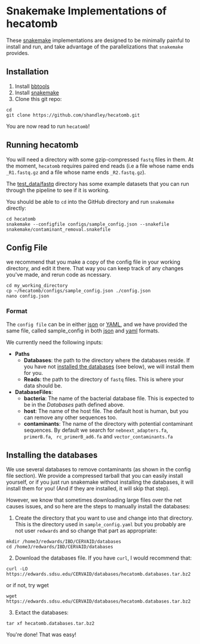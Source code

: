 # Snakemake Implementations of hecatomb

These [snakemake](https://snakemake.readthedocs.io/) implementations are designed to be minimally painful to install and run, and take advantage of the parallelizations that `snakemake` provides.

## Installation

1. Install [bbtools](https://jgi.doe.gov/data-and-tools/bbtools/bb-tools-user-guide/installation-guide/)
2. Install [snakemake](https://snakemake.readthedocs.io/en/stable/getting_started/installation.html)
3. Clone this git repo:
```
cd
git clone https://github.com/shandley/hecatomb.git
```

You are now read to run `hecatomb`!

## Running hecatomb

You will need a directory with some gzip-compressed `fastq` files in them. At the moment, `hecatomb` requires paired end reads (i.e a file whose name ends `_R1.fastq.gz` and a file whose name ends `_R2.fastq.gz`).

The [test_data/fastq](../test_data/fastq) directory has some example datasets that you can run through the pipeline to see if it is working.

You should be able to `cd` into the GitHub directory and run `snakemake` directly:

```
cd hecatomb
snakemake --configfile configs/sample_config.json --snakefile snakemake/contaminant_removal.snakefile
```

## Config File

we recommend that you make a copy of the config file in your working directory, and edit it there. That way you can keep track of any changes you've made, and rerun code as ncessary.

```
cd my_working_directory
cp ~/hecatomb/configs/sample_config.json ./config.json
nano config.json
```

### Format

The `config file` can be in either [json](https://www.json.org/) or [YAML](https://yaml.org/), and we have provided the same file, called sample_config in both [json](sample_config.json) and [yaml](sample_config.yaml) formats. 

We currently need the following inputs:

- **Paths**
    - **Databases**: the path to the directory where the databases reside. If you have not [installed the databases](installing-the-databases) (see below), we will install them for you.
    - **Reads**: the path to the directory of `fastq` files. This is where your data should be.
- **DatabaseFiles**:
    - **bacteria**: The name of the bacterial database file. This is expected to be in the *Databases* path defined above.
    - **host**: The name of the host file. The default host is human, but you can remove any other sequences too.
    - **contaminants**: The name of the directory with potential contaminant sequences. By default we search for `nebnext_adapters.fa`, `primerB.fa`, ` rc_primerB_ad6.fa` and `vector_contaminants.fa`

## Installing the databases

We use several databases to remove contaminants (as shown in the config file section). We provide a compressed tarball that you can easily install yourself, or if you just run snakemake without installing the databases, it will install them for you! (And if they are installed, it will skip that step).

However, we know that sometimes downloading large files over the net causes issues, and so here are the steps to manually install the databases:

1. Create the directory that you want to use and change into that directory. This is the directory used in `sample_config.yaml` but you probably are not user `redwards` and so change that part as appropriate:

```
mkdir /home3/redwards/IBD/CERVAID/databases
cd /home3/redwards/IBD/CERVAID/databases
```

2. Download the databases file. If you have `curl`, I would recommend that:

```
curl -LO https://edwards.sdsu.edu/CERVAID/databases/hecatomb.databases.tar.bz2
```

or if not, try wget

```
wget https://edwards.sdsu.edu/CERVAID/databases/hecatomb.databases.tar.bz2
```

3. Extact the databases:

```
tar xf hecatomb.databases.tar.bz2
```

You're done! That was easy!



